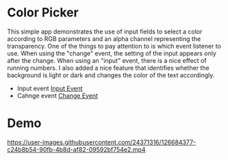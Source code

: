 # Color Picker

This simple app demonstrates the use of input fields to select a color according to RGB parameters and an alpha channel representing the transparency. One of the things to pay attention to is which event listener to use. When using the "change" event, the setting of the input appears only after the change. When using an "input" event, there is a nice effect of running numbers. I also added a nice feature that identifies whether the background is light or dark and changes the color of the text accordingly.


- Input event [Input Event]
- Cahnge event [Change Event]


# Demo



https://user-images.githubusercontent.com/24371316/126684377-c24b8b54-90fb-4b8d-af82-09592bf754e2.mp4




[//]: # (These are reference links used in the body of this note and get stripped out when the markdown processor does its job. There is no need to format nicely because it shouldn't be seen. Thanks SO - http://stackoverflow.com/questions/4823468/store-comments-in-markdown-syntax)

   [Input Event]: <https://developer.mozilla.org/en-US/docs/Web/API/HTMLElement/input_event>
   [Change Event]: <https://developer.mozilla.org/en-US/docs/Web/API/HTMLElement/change_event>
  
 

